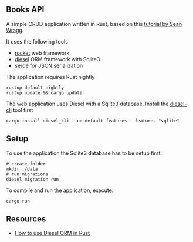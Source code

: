 Books API
---------

A simple CRUD application written in Rust, based on this [tutorial by Sean Wragg](https://medium.com/sean3z/building-a-restful-crud-api-with-rust-1867308352d8).

It uses the following tools

* [rocket](https://rocket.rs/) web framework
* [diesel](https://github.com/diesel-rs/diesel) ORM framework with Sqlite3
* [serde](https://github.com/serde-rs/serde) for JSON serialization

The application requires Rust nightly

```shell
rustup default nightly
rustup update && cargo update
```

The web application uses Diesel with a Sqlite3 database. Install the [diesel-cli](https://github.com/diesel-rs/diesel/tree/master/diesel_cli) tool first

```shell
cargo install diesel_cli --no-default-features --features "sqlite"
```


## Setup

To use the application the Sqlite3 database has to be setup first.

```shell
# create folder
mkdir ./data
# run migrations
diesel migration run
```

To compile and run the application, execute:

```shell
cargo run
```


## Resources

* [How to use Diesel ORM in Rust](http://spejss.com/index.php/2017/12/06/how-to-use-diesel-orm-in-rust/)